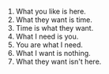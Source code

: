 1. What you like is here.
2. What they want is time.
3. Time is what they want.
4. What I need is you.
5. You are what I need.
6. What I want is nothing.
7. What they want isn't here.
